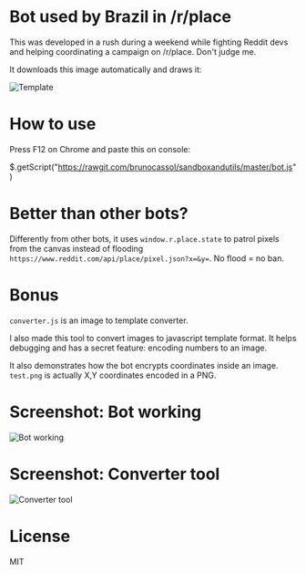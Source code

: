 # Bot used by Brazil in /r/place

This was developed in a rush during a weekend while fighting Reddit devs and helping coordinating a campaign on /r/place. Don't judge me.

It downloads this image automatically and draws it:

![Template](https://raw.githubusercontent.com/brunocassol/sandboxandutils/master/image_rendered.png)

# How to use
Press F12 on Chrome and paste this on console:

$.getScript("https://rawgit.com/brunocassol/sandboxandutils/master/bot.js")

# Better than other bots?
Differently from other bots, it uses `window.r.place.state` to patrol pixels from the canvas instead of flooding `https://www.reddit.com/api/place/pixel.json?x=&y=`. No flood = no ban.

# Bonus
`converter.js` is an image to template converter.

I also made this tool to convert images to javascript template format. It helps debugging and has a secret feature: encoding numbers to an image.

It also demonstrates how the bot encrypts coordinates inside an image. `test.png` is actually X,Y coordinates encoded in a PNG.

# Screenshot: Bot working

![Bot working](https://raw.githubusercontent.com/brunocassol/sandboxandutils/master/demo.png)

# Screenshot: Converter tool

![Converter tool](https://raw.githubusercontent.com/brunocassol/sandboxandutils/master/converter.png)

# License
MIT
